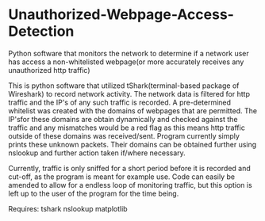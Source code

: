 # Unauthorized-Webpage-Access-Detection
Python software that monitors the network to determine if a network user has access a non-whitelisted webpage(or more accurately receives any unauthorized http traffic)

This is python software that utilized tShark(terminal-based package of Wireshark) to record network activity. The network data is filtered for http traffic and the IP's of any such traffic is recorded. A pre-determined whitelist was created with the domains of webpages that are permitted. The IP'sfor these domains are obtain dynamically and checked against the traffic and any mismatches would be a red flag as this means http traffic outside of these domains was received/sent. Program currently simply prints these unknown packets. Their domains can be obtained further using nslookup and further action taken if/where necessary.

Currently, traffic is only sniffed for a short period before it is recorded and cut-off, as the program is meant for example use. Code can easily be amended to allow for a endless loop of monitoring traffic, but this option is left up to the user of the program for the time being.

Requires: tshark nslookup matplotlib
